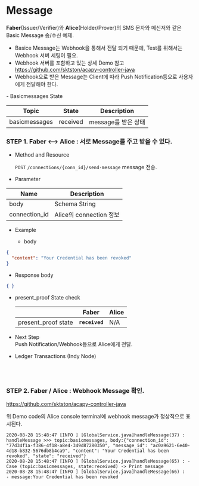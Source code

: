 Message
================

**Faber**(Issuer/Verifier)와 **Alice**(Holder/Prover)의 SMS 문자와 메신저와 같은 Basic Message 송/수신 예제.

- Basice Message는 Webhook을 통해서 전달 되기 때문에, Test를 위해서는 Webhook 서버 세팅이 필요.
- Webhook 서버를 포함하고 있는 상세 Demo 참고 <https://github.com/sktston/acapy-controller-java>
- Webhook으로 받은 Message는 Client에 따라 Push Notification등으로 사용자에게 전달해야 한다.

<p></p>
- Basicmessages State

Topic | State | Description
--- | --- | ---
basicmessages | received | message를 받은 상태 

<p></p>

### STEP 1. Faber <--> Alice : 서로 Message를 주고 받을 수 있다. 

* Method and Resource

    `POST` `/connections/{conn_id}/send-message` message 전송.   

* Parameter

 Name | Description 
 --- | --- 
 body | Schema String 
 connection_id | Alice의 connection 정보 
 
<p></p>

* Example

    * body
```json
{
  "content": "Your Credential has been revoked"
}
```

<p></p>
 
   * Response body
```json
{ }
```

<p></p>

* present_proof State check 

    |  | Faber | Alice |
    | --- | --- | --- |
    | present_proof state | **`received`** | N/A |
<p></p>


* Next Step
<br> Push Notification/Webhook등으로 Alice에게 전달. 
<p></p>

* Ledger Transactions (Indy Node)

    
<br><br>

### STEP 2. Faber / Alice : Webhook Message 확인.

<https://github.com/sktston/acapy-controller-java>

위 Demo code의 Alice console terminal에 webhook message가 정상적으로 표시된다.
```
2020-08-28 15:48:47 [INFO ] [GlobalService.java]handleMessage(37) : handleMessage >>> topic:basicmessages, body:{"connection_id": "77d34f1a-f386-4f18-a8e4-349d87280350", "message_id": "ac0a9621-6e40-4d18-b832-5676db8b4ca9", "content": "Your Credential has been revoked", "state": "received"}
2020-08-28 15:48:47 [INFO ] [GlobalService.java]handleMessage(65) : - Case (topic:basicmessages, state:received) -> Print message
2020-08-28 15:48:47 [INFO ] [GlobalService.java]handleMessage(66) :   - message:Your Credential has been revoked
```